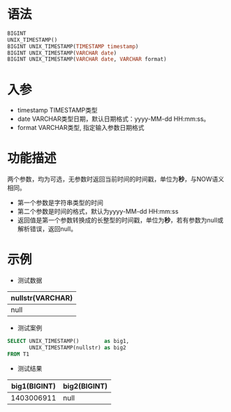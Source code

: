 # 语法

```sql
BIGINT
UNIX_TIMESTAMP()
BIGINT UNIX_TIMESTAMP(TIMESTAMP timestamp)
BIGINT UNIX_TIMESTAMP(VARCHAR date)
BIGINT UNIX_TIMESTAMP(VARCHAR date, VARCHAR format)
```

# 入参

- timestamp TIMESTAMP类型
- date VARCHAR类型日期，默认日期格式：yyyy-MM-dd HH:mm:ss。
- format VARCHAR类型, 指定输入参数日期格式

# 功能描述

两个参数，均为可选，无参数时返回当前时间的时间戳，单位为**秒**，与NOW语义相同。

- 第一个参数是字符串类型的时间
- 第二个参数是时间的格式，默认为yyyy-MM-dd HH:mm:ss
- 返回值是第一个参数转换成的长整型的时间戳，单位为**秒**，若有参数为null或解析错误，返回null。

# 示例

- 测试数据

| nullstr(VARCHAR) |
|------------------|
| null             |

- 测试案例

```sql
SELECT UNIX_TIMESTAMP()        as big1,
       UNIX_TIMESTAMP(nullstr) as big2
FROM T1
```

- 测试结果

| big1(BIGINT) | big2(BIGINT) |
|--------------|--------------|
| 1403006911   | null         |

